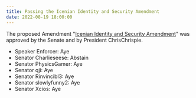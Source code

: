 ```yaml
---
title: Passing the Icenian Identity and Security Amendment
date: 2022-08-19 18:00:00
---
```


The proposed Amendment "[Icenian Identity and Security Amendment](https://docs.google.com/document/d/1WXeqCG51nIlZtXXIwXnN_ZO6k66D1JRW/mobilebasic)" was approved by the Senate and by President ChrisChrispie.
<!--more-->

- Speaker Enforcer: Aye
- Senator Charlieseese: Abstain
- Senator PhysicsGamer: Aye
- Senator qji: Aye
- Senator Rinvincibl3: Aye
- Senator slowlyfunny2: Aye
- Senator Xcios: Aye
